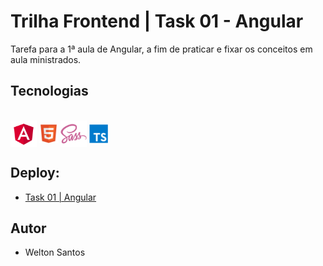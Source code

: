 # Trilha Frontend | Task 01 - Angular

Tarefa para a 1ª aula de Angular, a fim de praticar e fixar os conceitos em aula ministrados.

## Tecnologias

<div style="display: inline_block"><br>
  <img align="center" height="42"  src="https://github.com/devicons/devicon/blob/master/icons/angular/angular-original.svg">
  <img align="center"  height="30"  src="https://raw.githubusercontent.com/devicons/devicon/master/icons/html5/html5-original.svg" alt="HTML5">
  <img align="center"  height="42"  src="https://raw.githubusercontent.com/devicons/devicon/master/icons/sass/sass-original.svg" alt="Sass">
  <img align="center" height="30"  src="https://raw.githubusercontent.com/devicons/devicon/master/icons/typescript/typescript-plain.svg">
<div>

## Deploy:

- <a href="https://vs13-front-01-angular-task-01.vercel.app/">Task 01 | Angular</a>

## Autor

- Welton Santos
